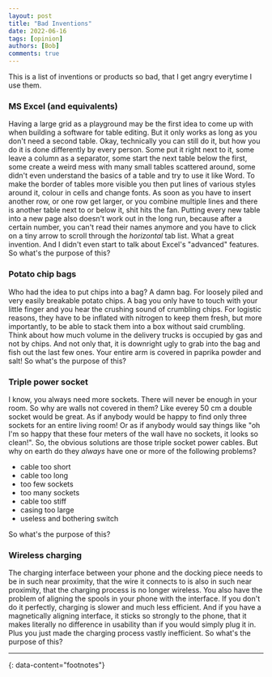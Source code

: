 ```yaml
---
layout: post
title: "Bad Inventions"
date: 2022-06-16
tags: [opinion]
authors: [Bob]
comments: true
---
```

This is a list of inventions or products so bad, that I get angry everytime I use them.

### MS Excel (and equivalents)
Having a large grid as a playground may be the first idea to come up with when building a software for table editing.
But it only works as long as you don't need a second table.
Okay, technically you can still do it, but how you do it is done differently by every person.
Some put it right next to it, some leave a column as a separator, some start the next table below the first, some create a weird mess with many small tables scattered around, some didn't even understand the basics of a table and try to use it like Word.
To make the border of tables more visible you then put lines of various styles around it, colour in cells and change fonts.
As soon as you have to insert another row, or one row get larger, or you combine multiple lines and there is another table next to or below it, shit hits the fan.
Putting every new table into a new page also doesn't work out in the long run, because after a certain number, you can't read their names anymore and you have to click on a tiny arrow to scroll through the *horizontal* tab list.
What a great invention.
And I didn't even start to talk about Excel's "advanced" features.
So what's the purpose of this?

### Potato chip bags
Who had the idea to put chips into a bag?
A damn bag.
For loosely piled and very easily breakable potato chips.
A bag you only have to touch with your little finger and you hear the crushing sound of crumbling chips.
For logistic reasons, they have to be inflated with nitrogen to keep them fresh, but more importantly, to be able to stack them into a box without said crumbling.
Think about how much volume in the delivery trucks is occupied by gas and not by chips.
And not only that, it is downright ugly to grab into the bag and fish out the last few ones.
Your entire arm is covered in paprika powder and salt!
So what's the purpose of this?

### Triple power socket
I know, you always need more sockets.
There will never be enough in your room.
So why are walls not covered in them?
Like everey 50 cm a double socket would be great.
As if anybody would be happy to find only three sockets for an entire living room!
Or as if anybody would say things like "oh I'm so happy that these four meters of the wall have no sockets, it looks so clean!".
So, the obvious solutions are those triple socket power cables.
But why on earth do they *always* have one or more of the following problems?

- cable too short
- cable too long
- too few sockets
- too many sockets
- cable too stiff
- casing too large
- useless and bothering switch

So what's the purpose of this?

### Wireless charging
The charging interface between your phone and the docking piece needs to be in such near proximity, that the wire it connects to is also in such near proximity, that the charging process is no longer wireless.
You also have the problem of aligning the spools in your phone with the interface.
If you don't do it perfectly, charging is slower and much less efficient.
And if you have a magnetically aligning interface, it sticks so strongly to the phone, that it makes literally no difference in usability than if you would simply plug it in.
Plus you just made the charging process vastly inefficient.
So what's the purpose of this?


---
{: data-content="footnotes"}

[^foot]: Note.

